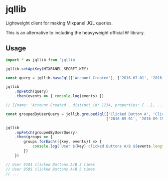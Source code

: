 # jqllib

Lightweight client for making Mixpanel JQL queries.

This is an alternative to including the heavyweight official `MP` library.

## Usage

```javascript
import * as jqllib from 'jqllib'

jqllib.setApiKey(MIXPANEL_SECRET_KEY)

const query = jqllib.baseJql(['Account Created'], ['2016-07-01', '2016-07-08'])

jqllib
    .mpFetch(query)
    .then(events => { console.log(events) })

// [{name: 'Account Created', distinct_id: 1234, properties: {...}, ...}]

const groupedByUserQuery = jqllib.groupedJql(['Clicked Button A', 'Clicked Button B'],
                                             ['2016-09-01', '2016-09-15'])

jqllib
    .mpFetch(groupedByUserQuery)
    .then(groups => {
        groups.forEach(({key, events}) => {
            console.log(`User ${key} clicked Buttons A/B ${events.length} times`)
        })
    })

// User 9101 clicked Buttons A/B 3 times
// User 9505 clicked Buttons A/B 5 times
// ...
```
